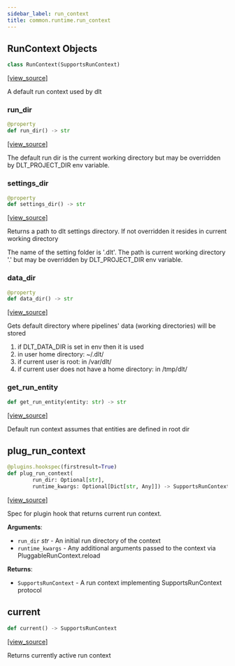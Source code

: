 ```yaml
---
sidebar_label: run_context
title: common.runtime.run_context
---
```


## RunContext Objects

```python
class RunContext(SupportsRunContext)
```

[[view_source]](https://github.com/dlt-hub/dlt/blob/f0690715274590fc4cacf1165e3661aaa7af1c15/dlt/common/runtime/run_context.py#L23)

A default run context used by dlt

### run\_dir

```python
@property
def run_dir() -> str
```

[[view_source]](https://github.com/dlt-hub/dlt/blob/f0690715274590fc4cacf1165e3661aaa7af1c15/dlt/common/runtime/run_context.py#L36)

The default run dir is the current working directory but may be overridden by DLT_PROJECT_DIR env variable.

### settings\_dir

```python
@property
def settings_dir() -> str
```

[[view_source]](https://github.com/dlt-hub/dlt/blob/f0690715274590fc4cacf1165e3661aaa7af1c15/dlt/common/runtime/run_context.py#L41)

Returns a path to dlt settings directory. If not overridden it resides in current working directory

The name of the setting folder is '.dlt'. The path is current working directory '.' but may be overridden by DLT_PROJECT_DIR env variable.

### data\_dir

```python
@property
def data_dir() -> str
```

[[view_source]](https://github.com/dlt-hub/dlt/blob/f0690715274590fc4cacf1165e3661aaa7af1c15/dlt/common/runtime/run_context.py#L49)

Gets default directory where pipelines' data (working directories) will be stored
1. if DLT_DATA_DIR is set in env then it is used
2. in user home directory: ~/.dlt/
3. if current user is root: in /var/dlt/
4. if current user does not have a home directory: in /tmp/dlt/

### get\_run\_entity

```python
def get_run_entity(entity: str) -> str
```

[[view_source]](https://github.com/dlt-hub/dlt/blob/f0690715274590fc4cacf1165e3661aaa7af1c15/dlt/common/runtime/run_context.py#L87)

Default run context assumes that entities are defined in root dir

## plug\_run\_context

```python
@plugins.hookspec(firstresult=True)
def plug_run_context(
        run_dir: Optional[str],
        runtime_kwargs: Optional[Dict[str, Any]]) -> SupportsRunContext
```

[[view_source]](https://github.com/dlt-hub/dlt/blob/f0690715274590fc4cacf1165e3661aaa7af1c15/dlt/common/runtime/run_context.py#L100)

Spec for plugin hook that returns current run context.

**Arguments**:

- `run_dir` _str_ - An initial run directory of the context
- `runtime_kwargs` - Any additional arguments passed to the context via PluggableRunContext.reload
  

**Returns**:

- `SupportsRunContext` - A run context implementing SupportsRunContext protocol

## current

```python
def current() -> SupportsRunContext
```

[[view_source]](https://github.com/dlt-hub/dlt/blob/f0690715274590fc4cacf1165e3661aaa7af1c15/dlt/common/runtime/run_context.py#L136)

Returns currently active run context

